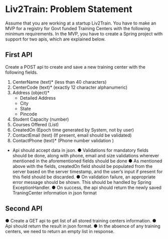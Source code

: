 # Liv2Train: Problem Statement

Assume that you are working at a startup Liv2Train. You have to make an MVP for a registry for Govt funded Training Centers with the following minimum requirements. In the MVP, you have to create a Spring project with support for two apis, which are explained below.

## First API
Create a POST api to create and save a new training center with the following
fields.
1. CenterName (text)* (less than 40 characters)
2. CenterCode (text)* (exactly 12 character alphanumeric)
3. Address (object)*
   - Detailed Address
   - City
   - State
   - Pincode
4. Student Capacity (number)
5. Courses Offered (List<text>)
6. CreatedOn (Epoch time generated by System, not by user)
7. ContactEmail (text) (If present, email should be validated)
8. ContactPhone (text)* (Phone number validation )
- Api should accept data in json.
● Validations for mandatory fields should be done, along with phone, email and size
validations wherever mentioned in the aforementioned fields should be done
● As mentioned above with the fields, createdOn field should be populated from the
server based on the server timestamp, and the user’s input if present for this field
should be discarded.
● On validation failure, an appropriate error message should be shown. This should
be handled by Spring ExceptionHandler.
● On success, the api should return the newly saved TraningCenter information in
json format

## Second API
● Create a GET api to get list of all stored training centers information.
● Api should return the result in json format.
● In the absence of any training centers, we need to return an empty list in response.
